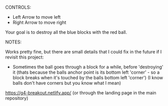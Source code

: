 CONTROLS:
- Left Arrow to move left
- Right Arrow to move right

Your goal is to destroy all the blue blocks with the red ball.

NOTES:

Works pretty fine, but there are small details that I could fix in the future if I revisit this project:
  - Sometimes the ball goes through a block for a while, before 'destroying' it (thats because the balls anchor point is its bottom left 'corner' - so a block breaks when it's touched by the balls bottom left 'corner') (I know balls don't have corners but you know what I mean)

https://g4-breakout.netlify.app/ (or through the landing page in the main repository)
